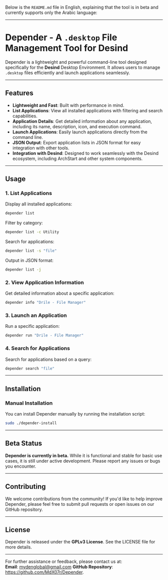 Below is the `README.md` file in English, explaining that the tool is in beta and currently supports only the Arabic language:

---

# Depender - A `.desktop` File Management Tool for Desind

Depender is a lightweight and powerful command-line tool designed specifically for the **Desind** Desktop Environment. It allows users to manage `.desktop` files efficiently and launch applications seamlessly.

---

## Features

- **Lightweight and Fast**: Built with performance in mind.
- **List Applications**: View all installed applications with filtering and search capabilities.
- **Application Details**: Get detailed information about any application, including its name, description, icon, and execution command.
- **Launch Applications**: Easily launch applications directly from the command line.
- **JSON Output**: Export application lists in JSON format for easy integration with other tools.
- **Integration with Desind**: Designed to work seamlessly with the Desind ecosystem, including ArchStart and other system components.

---

## Usage

### 1. List Applications
Display all installed applications:
```bash
depender list
```

Filter by category:
```bash
depender list -c Utility
```

Search for applications:
```bash
depender list -s "file"
```

Output in JSON format:
```bash
depender list -j
```

### 2. View Application Information
Get detailed information about a specific application:
```bash
depender info "Drile - File Manager"
```

### 3. Launch an Application
Run a specific application:
```bash
depender run "Drile - File Manager"
```

### 4. Search for Applications
Search for applications based on a query:
```bash
depender search "file"
```

---

## Installation

### Manual Installation
You can install Depender manually by running the installation script:
```bash
sudo ./depender-install
```

---

## Beta Status

**Depender is currently in beta.** While it is functional and stable for basic use cases, it is still under active development. Please report any issues or bugs you encounter.

---

## Contributing

We welcome contributions from the community! If you'd like to help improve Depender, please feel free to submit pull requests or open issues on our GitHub repository.

---

## License

Depender is released under the **GPLv3 License**. See the LICENSE file for more details.

---

For further assistance or feedback, please contact us at:  
**Email**: mydenglobal@gmail.com
**GitHub Repository**: https://github.com/MdX07r/Depender.
